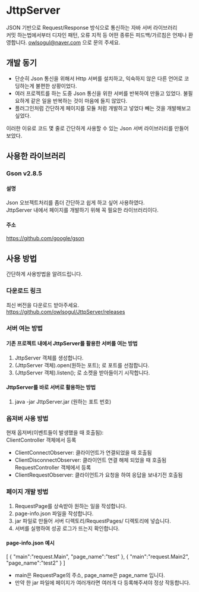 # JttpServer
JSON 기반으로 Request/Response 방식으로 통신하는 자바 서버 라이브러리<br>
커밋 하는법에서부터 디자인 패턴, 오류 지적 등 어떤 종류든 피드백/가르침은 언제나 환영합니다. owlsogul@naver.com 으로 문의 주세요.

## 개발 동기
- 단순히 Json 통신을 위해서 Http 서버를 설치하고, 익숙하지 않은 다른 언어로 코딩하는게 불편한 상황이었다.
- 여러 프로젝트를 하는 도중 Json 통신을 위한 서버를 반복하여 만들고 있었다. 불필요하게 같은 일을 반복하는 것이 마음에 들지 않았다.
- 플러그인처럼 간단하게 페이지를 모듈 처럼 개발하고 넣었다 빼는 것을 개발해보고 싶었다.

이러한 이유로 코드 몇 줄로 간단하게 사용할 수 있는 Json 서버 라이브러리를 만들어보았다.

## 사용한 라이브러리
### Gson v2.8.5
#### 설명
Json 오브젝트처리를 좀더 간단하고 쉽게 하고 싶어 사용하였다.<br>
JttpServer 내에서 페이지를 개발하기 위해 꼭 필요한 라이브러리이다.
#### 주소
https://github.com/google/gson

## 사용 방법
간단하게 사용방법을 알려드립니다.
### 다운로드 링크
최신 버전을 다운로드 받아주세요.<br>
https://github.com/owlsogul/JttpServer/releases


### 서버 여는 방법
#### 기존 프로젝트 내에서 JttpServer를 활용한 서버를 여는 방법
1. JttpServer 객체를 생성합니다.
2. (JttpServer 객체).open(원하는 포트); 로 포트를 선점합니다.
3. (JttpServer 객체).listen(); 로 소켓을 받아들이기 시작합니다.

#### JttpServer를 바로 서버로 활용하는 방법
1. java -jar JttpServer.jar (원하는 포트 번호)


### 옵저버 사용 방법
현재 옵저버(이벤트들이 발생했을 때 호출됨):<br>
ClientController 객체에서 등록
- ClientConnectObserver: 클라이언트가 연결되었을 때 호출됨
- ClientDisconnectObserver: 클라이언트 연결 해체 되었을 때 호출됨
RequestController 객체에서 등록
- ClientRequestObserver: 클라이언트가 요청을 하여 응답을 보내기전 호출됨

### 페이지 개발 방법
1. RequestPage를 상속받아 원하는 일을 작성합니다.
2. page-info.json 파일을 작성합니다.
3. jar 파일로 만들어 서버 디렉토리/RequestPages/ 디렉토리에 넣습니다.
4. 서버를 실행하여 성공 로그가 뜨는지 확인합니다.
#### page-info.json 예시
[
	{
		"main":"request.Main",
		"page_name":"test"
	},
	{
		"main":"request.Main2",
		"page_name":"test2"
	}
]<br>
- main은 RequestPage의 주소, page_name은 page_name 입니다.
- 만약 한 jar 파일에 페이지가 여러개라면 여러개 다 등록해주셔야 정상 작동합니다.



